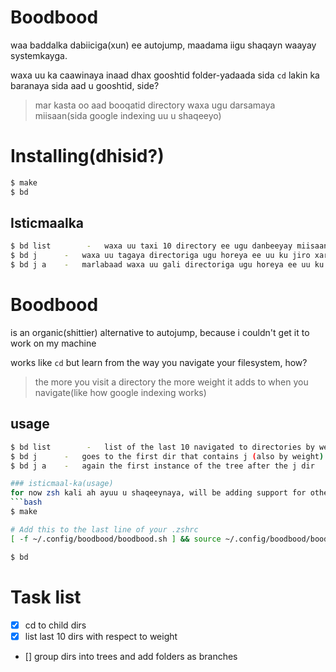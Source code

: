 # Boodbood
waa baddalka dabiiciga(xun) ee autojump, maadama iigu shaqayn waayay systemkayga.

waxa uu ka caawinaya inaad dhax gooshtid folder-yadaada sida `cd` lakin ka baranaya sida aad u gooshtid, side?
> mar kasta oo aad booqatid directory waxa ugu darsamaya miisaan(sida google indexing uu u shaqeeyo)

# Installing(dhisid?)
```bash
$ make
$ bd
```

## Isticmaalka
```bash
$ bd list        -   waxa uu taxi 10 directory ee ugu danbeeyay miisaan ahaan
$ bd j      -   waxa uu tagaya directoriga ugu horeya ee uu ku jiro xarafka `j` (sidoo kale miisaan ahaan)
$ bd j a    -   marlabaad waxa uu gali directoriga ugu horeya ee uu ku jiro `j` uuna kusi dhaxjiro `a`
``` 

# Boodbood
is an organic(shittier) alternative to autojump, because i couldn't get it to work on my machine

works like `cd` but learn from the way you navigate your filesystem, how?
> the more you visit a directory the more weight it adds to when you navigate(like how google indexing works)

## usage
```bash
$ bd list        -   list of the last 10 navigated to directories by weight
$ bd j      -   goes to the first dir that contains j (also by weight)
$ bd j a    -   again the first instance of the tree after the j dir

### isticmaal-ka(usage)
for now zsh kali ah ayuu u shaqeeynaya, will be adding support for others soon.
```bash
$ make

# Add this to the last line of your .zshrc
[ -f ~/.config/boodbood/boodbood.sh ] && source ~/.config/boodbood/boodbood.sh

$ bd
```

# Task list
- [x] cd to child dirs
- [x] list last 10 dirs with respect to weight
- [] group dirs into trees and add folders as branches
